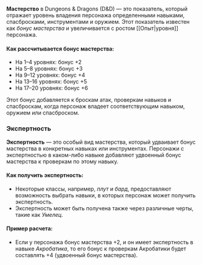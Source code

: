 **Мастерство** в Dungeons & Dragons (D&D) — это показатель, который отражает уровень владения персонажа определенными навыками, спасбросками, инструментами и оружием. Этот показатель известен как _бонус мастерства_ и увеличивается с ростом [[Опыт|уровня]] персонажа.

#### Как рассчитывается бонус мастерства:

- На 1–4 уровнях: бонус +2
- На 5–8 уровнях: бонус +3
- На 9–12 уровнях: бонус +4
- На 13–16 уровнях: бонус +5
- На 17–20 уровнях: бонус +6

Этот бонус добавляется к броскам атак, проверкам навыков и спасброскам, когда персонаж владеет соответствующим навыком, оружием или спасброском.

### Экспертность

**Экспертность** — это особый вид мастерства, который удваивает бонус мастерства в конкретных навыках или инструментах. Персонажи с экспертностью в каком-либо навыке добавляют удвоенный бонус мастерства к проверкам по этому навыку.

#### Как получить экспертность:

- Некоторые классы, например, _плут_ и _бард_, предоставляют возможность выбрать навыки, в которых персонаж может получить экспертность.
- Экспертность может быть получена также через различные черты, такие как _Умелец_.

#### Пример расчета:

- Если у персонажа бонус мастерства +2, и он имеет экспертность в навыке _Акробатика_, то его бонус к проверкам Акробатики будет составлять +4 (удвоенный бонус мастерства).